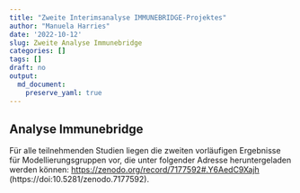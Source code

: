 ```yaml
---
title: "Zweite Interimsanalyse IMMUNEBRIDGE-Projektes"
author: "Manuela Harries"
date: '2022-10-12'
slug: Zweite Analyse Immunebridge
categories: []
tags: []
draft: no
output: 
  md_document:
    preserve_yaml: true
---
```


## Analyse Immunebridge

Für alle teilnehmenden Studien liegen die zweiten vorläufigen Ergebnisse für Modellierungsgruppen vor, die unter folgender Adresse heruntergeladen werden können: https://zenodo.org/record/7177592#.Y6AedC9Xajh (https://doi:10.5281/zenodo.7177592).
